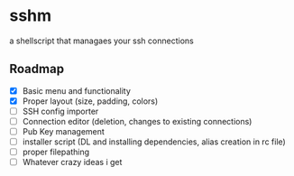# sshm
a shellscript that managaes your ssh connections

## Roadmap
- [x] Basic menu and functionality
- [x] Proper layout (size, padding, colors)
- [ ] SSH config importer
- [ ] Connection editor (deletion, changes to existing connections)
- [ ] Pub Key management
- [ ] installer script (DL and installing dependencies, alias creation in rc file)
- [ ] proper filepathing 
- [ ] Whatever crazy ideas i get
